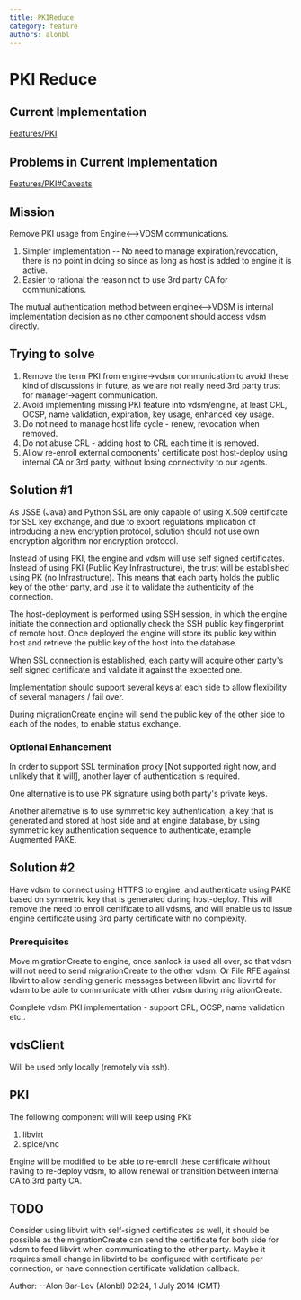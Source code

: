 ```yaml
---
title: PKIReduce
category: feature
authors: alonbl
---
```


# PKI Reduce

## Current Implementation

[Features/PKI](/develop/release-management/features/infra/pki/)

## Problems in Current Implementation

[Features/PKI#Caveats](/develop/release-management/features/infra/pki/#caveats)

## Mission

Remove PKI usage from Engine<-->VDSM communications.

1.  Simpler implementation -- No need to manage expiration/revocation, there is no point in doing so since as long as host is added to engine it is active.
2.  Easier to rational the reason not to use 3rd party CA for communications.

The mutual authentication method between engine<-->VDSM is internal implementation decision as no other component should access vdsm directly.

## Trying to solve

1.  Remove the term PKI from engine->vdsm communication to avoid these kind of discussions in future, as we are not really need 3rd party trust for manager->agent communication.
2.  Avoid implementing missing PKI feature into vdsm/engine, at least CRL, OCSP, name validation, expiration, key usage, enhanced key usage.
3.  Do not need to manage host life cycle - renew, revocation when removed.
4.  Do not abuse CRL - adding host to CRL each time it is removed.
5.  Allow re-enroll external components' certificate post host-deploy using internal CA or 3rd party, without losing connectivity to our agents.

## Solution #1

As JSSE (Java) and Python SSL are only capable of using X.509 certificate for SSL key exchange, and due to export regulations implication of introducing a new encryption protocol, solution should not use own encryption algorithm nor encryption protocol.

Instead of using PKI, the engine and vdsm will use self signed certificates. Instead of using PKI (Public Key Infrastructure), the trust will be established using PK (no Infrastructure). This means that each party holds the public key of the other party, and use it to validate the authenticity of the connection.

The host-deployment is performed using SSH session, in which the engine initiate the connection and optionally check the SSH public key fingerprint of remote host. Once deployed the engine will store its public key within host and retrieve the public key of the host into the database.

When SSL connection is established, each party will acquire other party's self signed certificate and validate it against the expected one.

Implementation should support several keys at each side to allow flexibility of several managers / fail over.

During migrationCreate engine will send the public key of the other side to each of the nodes, to enable status exchange.

### Optional Enhancement

In order to support SSL termination proxy [Not supported right now, and unlikely that it will], another layer of authentication is required.

One alternative is to use PK signature using both party's private keys.

Another alternative is to use symmetric key authentication, a key that is generated and stored at host side and at engine database, by using symmetric key authentication sequence to authenticate, example Augmented PAKE.

## Solution #2

Have vdsm to connect using HTTPS to engine, and authenticate using PAKE based on symmetric key that is generated during host-deploy. This will remove the need to enroll certificate to all vdsms, and will enable us to issue engine certificate using 3rd party certificate with no complexity.

### Prerequisites

Move migrationCreate to engine, once sanlock is used all over, so that vdsm will not need to send migrationCreate to the other vdsm. Or File RFE against libvirt to allow sending generic messages between libvirt and libvirtd for vdsm to be able to communicate with other vdsm during migrationCreate.

Complete vdsm PKI implementation - support CRL, OCSP, name validation etc..

## vdsClient

Will be used only locally (remotely via ssh).

## PKI

The following component will will keep using PKI:

1.  libvirt
2.  spice/vnc

Engine will be modified to be able to re-enroll these certificate without having to re-deploy vdsm, to allow renewal or transition between internal CA to 3rd party CA.

## TODO

Consider using libvirt with self-signed certificates as well, it should be possible as the migrationCreate can send the certificate for both side for vdsm to feed libvirt when communicating to the other party. Maybe it requires small change in libvirtd to be configured with certificate per connection, or have connection certificate validation callback.

Author: --Alon Bar-Lev (Alonbl)  02:24, 1 July 2014 (GMT)

